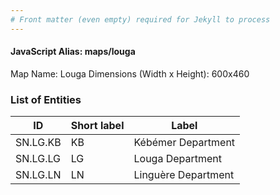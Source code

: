 ```yaml
---
# Front matter (even empty) required for Jekyll to process
---
```


#### JavaScript Alias: maps/louga

Map Name: Louga
Dimensions (Width x Height): 600x460

### List of Entities

ID | Short label | Label
---|---|---|
SN.LG.KB|KB|Kébémer Department
SN.LG.LG|LG|Louga Department
SN.LG.LN|LN|Linguère Department
